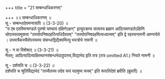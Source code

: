 +++
title = "21 सम्बन्धाधिकरणम्"

+++
॥॥ सम्बन्धाधिकरणम् ॥  
सू - सम्बन्धादेवमन्यत्रापि ॥ (3-3-20) ॥  
"य एष एतस्मिन्मण्डले पुरुषो यश्चायं दक्षिणेऽक्षन्" इत्युपक्रम्य सत्यस्य ब्रह्मण आदित्यमण्डलेऽक्षिणि चोपास्यत्वमुक्त्वा "तस्योपनिषदहरित्यधिदैवतम्" "तस्योपनिषदहमित्यध्यात्मम्" इति द्वे रहस्यनामनी आम्नायेते । उभयत्रैकस्यैवोपस्यस्य संबन्धाद्विद्यैक्यमित्यु भयत्रोभे नामनी ॥

सू - न वा विशेषात् ॥ (3-3-21) ॥   
नैतत्; आदित्यादित्याक्षिस्थानसंबन्धभेदादुपास्य,विद्याभेद इति तत्र (तत्र omitted A1.) नियते नामनी ॥

सू - दर्शयति च ॥ (3-3-22) ॥   
दर्शयति च श्रुतिर्विद्याभेदं "तस्यैतस्य तदेव रूपं यदमुष्य रूपम्" इति रूपातिदेशं ब्रवीति (ब्रुवती) ॥